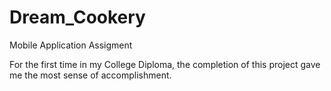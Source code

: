 # Dream_Cookery
Mobile Application Assigment


For the first time in my College Diploma, the completion of this project gave me the most sense of accomplishment.
